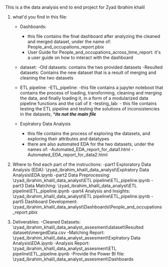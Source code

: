 This is a the data analysis end to end project for Zyad Ibrahim khalil
1) what'd you find in this file:

	- Dashboards:
		- this file contains the final dashboard after analyzing the cleaned and merged dataset, under the name of: People_and_occupations_report.pbix
		- User Guide for People_and_occupations_across_time_report: it's a user guide on how to interact with the dashboard 
	- dataset:
		-Old datasets: contains the two provided datasets
		-Resulted datasets: Contains the new dataset that is a result of merging and cleaning the two datasets

	- ETL pipeline:
		-ETL_pipeline: 
			-this file contains a jupyter noteboot that contains the process of loading, transforming, cleaning and merging the data, and finally loading it, in a form of a modularized data pipeline functions and the call of it
		-testing_lab: 
			- this file contains testing the ETL pipeline and testing the solutions of inconsistencies in the datasets, ****its not the main file***
	- Explratory Data Analysis
		- this file contains the process of exploring the datasets, and exploring their attributes and datatypes
		- there are also automated EDA for the two datasets, under the names of: 
			-Automated_EDA_report_for_data1.html
			-Automated_EDA_report_for_data2.html

2) Where to find each part of the instructions:
	-part1 Exploratory Data Analysis (EDA): \zyad_ibrahim_khalil_data_analyst\Explratory Data Analysis\EDA.ipynb
	-part2 Data Preprocessing: \zyad_ibrahim_khalil_data_analyst\ETL pipeline\ETL_pipeline.ipynb
	-part3 Data Matching: \zyad_ibrahim_khalil_data_analyst\ETL pipeline\ETL_pipeline.ipynb
	-part4 Analysis and Insights: \zyad_ibrahim_khalil_data_analyst\ETL pipeline\ETL_pipeline.ipynb
	-part5 Dashboard Development: \zyad_ibrahim_khalil_data_analyst\Dashboards\People_and_occupations_report.pbix

3) Deliverables:
	-Cleaned Datasets: \zyad_ibrahim_khalil_data_analyst_assesment\dataset\Resulted datasets\mergedData.csv
	-Matching Report: \zyad_ibrahim_khalil_data_analyst_assesment\Explratory Data Analysis\EDA.ipynb
	-Analysis Report: \zyad_ibrahim_khalil_data_analyst_assesment\ETL pipeline\ETL_pipeline.ipynb
	-Provide the Power BI file: \zyad_ibrahim_khalil_data_analyst_assesment\Dashboards
